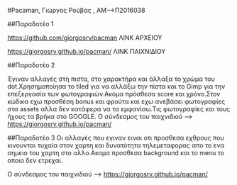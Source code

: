 #Pacaman, Γιώργος Ρούβας , ΑΜ-->Π2016038

##Παραδοτέο 1

https://github.com/giorgosrv/pacman ΛΙΝΚ ΑΡΧΕΙΟΥ

https://giorgosrv.github.io/pacman/ ΛΙΝΚ ΠΑΙΧΝΙΔΙΟΥ


##Παραδοτέο 2

Έγιναν αλλαγές στη πιστα, στο χαρακτήρα και άλλαξα το χρώμα του dot.Χρησημοποίησα το tiled για να αλλάξω την πίστα και το Gimp για την 
επεξεργασία των φωτογραφιών.Ακόμα πρόσθεσα score και χρόνο.Στον κώδικα εχω προσθέση bonus και φρούτα και εχω ανεβάσει φωτογραφίες στα
assets αλλα δεν κατάφερα να τα εμφανίσω.Τις φωτογραφίες και τους ήχους τα βρήκα στο GOOGLE.
O σύνδεσμος του παιχνιδιού --> https://giorgosrv.github.io/pacman/

##Παραδοτέο 3
Οι αλλαγές που εγιναν ειναι οτι προσθεσα εχθρους που κινουνται τυχαία στον χαρτη και δυνατότητα τηλεμεταφορας απο το ενα σημειο του χαρτη στο αλλο.Ακομα προσθεσα background και το menu το οποιο δεν ετρεχαι.

O σύνδεσμος του παιχνιδιού --> https://giorgosrv.github.io/pacman/
